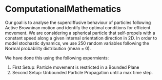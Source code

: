 # ComputationalMathematics

Our goal is to analyse the superdiffusive behaviour of particles following Active Browninan motion and identify the optimal conditions for efficient movement. 
We are considering a spherical particle that self-propels with a constant speed along a given internal orientation direction in 2D.
In order to model stochastic dynamics, we use 250 random variables following the Normal probability distribution (mean = 0).

We have done this using the following expermients:
1) First Setup: Particle movement is restricted in a Bounded Plane
2) Second Setup: Unbounded Particle Propagation until a max time step.
